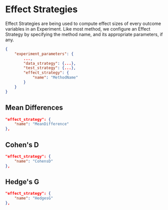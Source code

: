 # Effect Strategies

Effect Strategies are being used to compute effect sizes of every outcome variables in an Experiment. 
Like most method, we configure an Effect Strategy by specifying the method name, and its appropriate parameters, if any.

```json hl_lines="6 7 8"
{
	"experiment_parameters": {
		...,
		"data_strategy": {...},
		"test_strategy": {...},
		"effect_strategy": {
		    "name": "MethodName"
		}
	}
}
```

## Mean Differences

```json
"effect_strategy": {
    "name": "MeanDifference"
},
```

## Cohen's D

```json
"effect_strategy": {
    "name": "CohensD"
},
```


## Hedge's G


```json
"effect_strategy": {
    "name": "HedgesG"
},
```